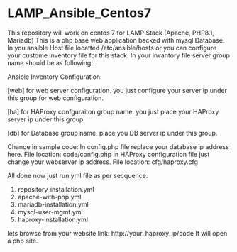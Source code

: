 # LAMP_Ansible_Centos7
This repository will work on centos 7 for LAMP Stack (Apache, PHP8.1, Mariadb)
This is a php base web application backed with mysql Database.
In you ansible Host file locatted /etc/ansible/hosts or you can configure your custome inventory file for this stack. In your invantory file server group name should be as following:

Ansible Inventory Configuration:

[web] for web server configuration. you just configure your server ip under this group for web configuration.

[ha] for HAProxy confguraiton group name. you just place your HAProxy server ip under this group.

[db] for Database group name. place you DB server ip under this group.

Change in sample code:
In config.php file replace your database ip address here. File location: code/config.php
In HAProxy configuration file just change your webserver ip address. File location: cfg/haproxy.cfg


All done now just run yml file as per secquence. 
1. repository_installation.yml
2. apache-with-php.yml
3. mariadb-installation.yml
4. mysql-user-mgmt.yml
5. haproxy-installation.yml

lets browse from your website link: http://your_haproxy_ip/code
It will open a php site.
